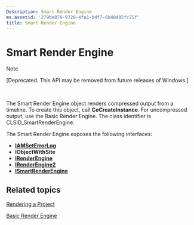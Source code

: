 ```yaml
---
Description: Smart Render Engine
ms.assetid: '279be879-9728-4fa1-bdf7-6b48485fc75f'
title: Smart Render Engine
---
```


# Smart Render Engine

> [!Note]  
> \[Deprecated. This API may be removed from future releases of Windows.\]

 

The Smart Render Engine object renders compressed output from a timeline. To create this object, call **CoCreateInstance**. For uncompressed output, use the Basic Render Engine. The class identifier is CLSID\_SmartRenderEngine.

The Smart Render Engine exposes the following interfaces:

-   [**IAMSetErrorLog**](iamseterrorlog.md)
-   **IObjectWithSite**
-   [**IRenderEngine**](irenderengine.md)
-   [**IRenderEngine2**](irenderengine2.md)
-   [**ISmartRenderEngine**](ismartrenderengine.md)

## Related topics

<dl> <dt>

[Rendering a Project](rendering-a-project.md)
</dt> <dt>

[Basic Render Engine](basic-render-engine.md)
</dt> </dl>

 

 



